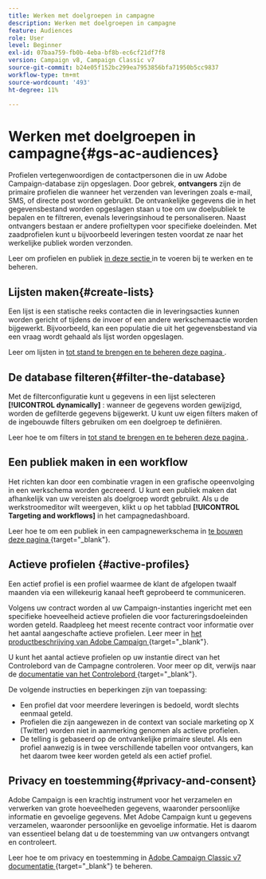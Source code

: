```yaml
---
title: Werken met doelgroepen in campagne
description: Werken met doelgroepen in campagne
feature: Audiences
role: User
level: Beginner
exl-id: 07baa759-fb0b-4eba-bf8b-ec6cf21df7f8
version: Campaign v8, Campaign Classic v7
source-git-commit: b24e05f152bc299ea7953856bfa71950b5cc9837
workflow-type: tm+mt
source-wordcount: '493'
ht-degree: 11%

---
```



# Werken met doelgroepen in campagne{#gs-ac-audiences}

Profielen vertegenwoordigen de contactpersonen die in uw Adobe Campaign-database zijn opgeslagen. Door gebrek, **ontvangers** zijn de primaire profielen die wanneer het verzenden van leveringen zoals e-mail, SMS, of directe post worden gebruikt. De ontvankelijke gegevens die in het gegevensbestand worden opgeslagen staan u toe om uw doelpubliek te bepalen en te filtreren, evenals leveringsinhoud te personaliseren. Naast ontvangers bestaan er andere profieltypen voor specifieke doeleinden. Met zaadprofielen kunt u bijvoorbeeld leveringen testen voordat ze naar het werkelijke publiek worden verzonden.

Leer om profielen en publiek [ in deze sectie ](../audiences/gs-audiences.md) in te voeren bij te werken en te beheren.

## Lijsten maken{#create-lists}

Een lijst is een statische reeks contacten die in leveringsacties kunnen worden gericht of tijdens de invoer of een andere werkschemaactie worden bijgewerkt. Bijvoorbeeld, kan een populatie die uit het gegevensbestand via een vraag wordt gehaald als lijst worden opgeslagen.

Leer om lijsten in [ tot stand te brengen en te beheren deze pagina ](../audiences/create-audiences.md).

## De database filteren{#filter-the-database}

Met de filterconfiguratie kunt u gegevens in een lijst selecteren **[!UICONTROL dynamically]** : wanneer de gegevens worden gewijzigd, worden de gefilterde gegevens bijgewerkt. U kunt uw eigen filters maken of de ingebouwde filters gebruiken om een doelgroep te definiëren.

Leer hoe te om filters in [ tot stand te brengen en te beheren deze pagina ](../audiences/create-filters.md).

## Een publiek maken in een workflow

Het richten kan door een combinatie vragen in een grafische opeenvolging in een werkschema worden gecreeerd. U kunt een publiek maken dat afhankelijk van uw vereisten als doelgroep wordt gebruikt. Als u de werkstroomeditor wilt weergeven, klikt u op het tabblad **[!UICONTROL Targeting and workflows]** in het campagnedashboard.

Leer hoe te om een publiek in een campagnewerkschema in [ te bouwen deze pagina ](https://experienceleague.adobe.com/docs/campaign/automation/campaign-orchestration/marketing-campaign-target.html?lang=nl-NL){target="_blank"}.


## Actieve profielen {#active-profiles}

Een actief profiel is een profiel waarmee de klant de afgelopen twaalf maanden via een willekeurig kanaal heeft geprobeerd te communiceren.

Volgens uw contract worden al uw Campaign-instanties ingericht met een specifieke hoeveelheid actieve profielen die voor factureringsdoeleinden worden geteld. Raadpleeg het meest recente contract voor informatie over het aantal aangeschafte actieve profielen. Leer meer in [ het productbeschrijving van Adobe Campaign ](https://helpx.adobe.com/nl/legal/product-descriptions/adobe-campaign-managed-cloud-services.html){target="_blank"}.

U kunt het aantal actieve profielen op uw instantie direct van het Controlebord van de Campagne controleren. Voor meer op dit, verwijs naar de [ documentatie van het Controlebord ](https://experienceleague.adobe.com/docs/control-panel/using/performance-monitoring/active-profiles-monitoring.html?lang=nl-NL){target="_blank"}.


De volgende instructies en beperkingen zijn van toepassing:

* Een profiel dat voor meerdere leveringen is bedoeld, wordt slechts eenmaal geteld.
* Profielen die zijn aangewezen in de context van sociale marketing op X (Twitter) worden niet in aanmerking genomen als actieve profielen.
* De telling is gebaseerd op de ontvankelijke primaire sleutel. Als een profiel aanwezig is in twee verschillende tabellen voor ontvangers, kan het daarom twee keer worden geteld als een actief profiel.

## Privacy en toestemming{#privacy-and-consent}

Adobe Campaign is een krachtig instrument voor het verzamelen en verwerken van grote hoeveelheden gegevens, waaronder persoonlijke informatie en gevoelige gegevens. Met Adobe Campaign kunt u gegevens verzamelen, waaronder persoonlijke en gevoelige informatie. Het is daarom van essentieel belang dat u de toestemming van uw ontvangers ontvangt en controleert.

Leer hoe te om privacy en toestemming in [ Adobe Campaign Classic v7 documentatie ](https://experienceleague.adobe.com/docs/campaign-classic/using/getting-started/privacy/privacy-and-recommendations.html){target="_blank"} te beheren.

